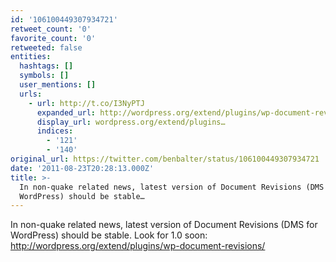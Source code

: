 ```yaml
---
id: '106100449307934721'
retweet_count: '0'
favorite_count: '0'
retweeted: false
entities:
  hashtags: []
  symbols: []
  user_mentions: []
  urls:
    - url: http://t.co/I3NyPTJ
      expanded_url: http://wordpress.org/extend/plugins/wp-document-revisions/
      display_url: wordpress.org/extend/plugins…
      indices:
        - '121'
        - '140'
original_url: https://twitter.com/benbalter/status/106100449307934721
date: '2011-08-23T20:28:13.000Z'
title: >-
  In non-quake related news, latest version of Document Revisions (DMS for
  WordPress) should be stable…
---
```


In non-quake related news, latest version of Document Revisions (DMS for WordPress) should be stable. Look for 1.0 soon: http://wordpress.org/extend/plugins/wp-document-revisions/